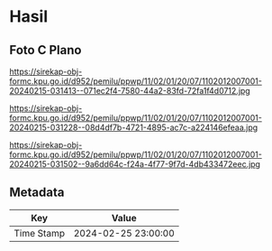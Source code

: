 # Hasil

## Foto C Plano

https://sirekap-obj-formc.kpu.go.id/d952/pemilu/ppwp/11/02/01/20/07/1102012007001-20240215-031413--071ec2f4-7580-44a2-83fd-72fa1f4d0712.jpg

https://sirekap-obj-formc.kpu.go.id/d952/pemilu/ppwp/11/02/01/20/07/1102012007001-20240215-031228--08d4df7b-4721-4895-ac7c-a224146efeaa.jpg

https://sirekap-obj-formc.kpu.go.id/d952/pemilu/ppwp/11/02/01/20/07/1102012007001-20240215-031502--9a6dd64c-f24a-4f77-9f7d-4db433472eec.jpg


## Metadata

| Key        | Value               |
| ---------- | ------------------- |
| Time Stamp | 2024-02-25 23:00:00 |



